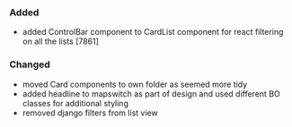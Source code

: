 ### Added

- added ControlBar component to CardList component for react filtering on all the lists [7861]

### Changed

- moved Card components to own folder as seemed more tidy
- added headline to mapswitch as part of design and used different BO classes for additional styling
- removed django filters from list view
